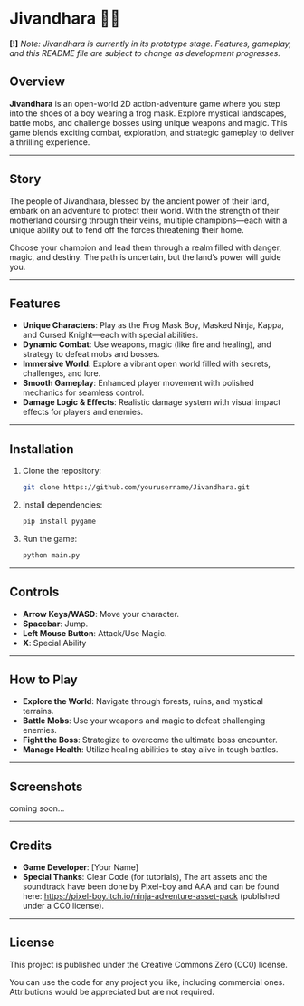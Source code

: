 

# **Jivandhara** 🌿🐸

****[!]**** *Note: Jivandhara is currently in its prototype stage. Features, gameplay, and this README file are subject to change as development progresses.*

## **Overview**  
**Jivandhara** is an open-world 2D action-adventure game where you step into the shoes of a boy wearing a frog mask. Explore mystical landscapes, battle mobs, and challenge bosses using unique weapons and magic. This game blends exciting combat, exploration, and strategic gameplay to deliver a thrilling experience. 

---

## **Story**
The people of Jivandhara, blessed by the ancient power of their land, embark on an adventure to protect their world. With the strength of their motherland coursing through their veins, multiple champions—each with a unique ability out to fend off the forces threatening their home.

Choose your champion and lead them through a realm filled with danger, magic, and destiny. The path is uncertain, but the land’s power will guide you. 

---

## **Features**  
- **Unique Characters**: Play as the Frog Mask Boy, Masked Ninja, Kappa, and Cursed Knight—each with special abilities.  
- **Dynamic Combat**: Use weapons, magic (like fire and healing), and strategy to defeat mobs and bosses.  
- **Immersive World**: Explore a vibrant open world filled with secrets, challenges, and lore.  
- **Smooth Gameplay**: Enhanced player movement with polished mechanics for seamless control.  
- **Damage Logic & Effects**: Realistic damage system with visual impact effects for players and enemies.  

---

## **Installation**  

1. Clone the repository:  
   ```bash
   git clone https://github.com/yourusername/Jivandhara.git
   ```  

2. Install dependencies:  
   ```bash
   pip install pygame
   ```  

3. Run the game:  
   ```bash
   python main.py
   ```  

---

## **Controls**  
- **Arrow Keys/WASD**: Move your character.  
- **Spacebar**: Jump.  
- **Left Mouse Button**: Attack/Use Magic.  
- **X**: Special Ability

---

## **How to Play**  
- **Explore the World**: Navigate through forests, ruins, and mystical terrains.  
- **Battle Mobs**: Use your weapons and magic to defeat challenging enemies.  
- **Fight the Boss**: Strategize to overcome the ultimate boss encounter.  
- **Manage Health**: Utilize healing abilities to stay alive in tough battles.  

---

## **Screenshots**  
coming soon...

---

## **Credits**  
- **Game Developer**: [Your Name]  
- **Special Thanks**: Clear Code (for tutorials), The art assets and the soundtrack have been done by Pixel-boy and AAA and can be found here: https://pixel-boy.itch.io/ninja-adventure-asset-pack (published under a CC0 license).

---

## **License**  
This project is published under the Creative Commons Zero (CC0) license.

You can use the code for any project you like, including commercial ones. Attributions would be appreciated but are not required.
